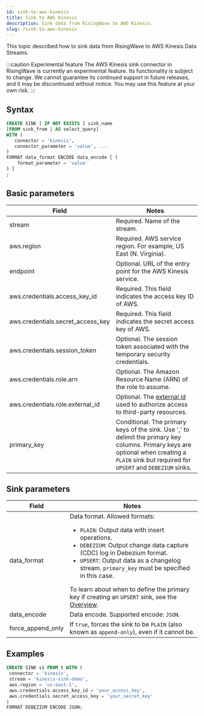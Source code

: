 ```yaml
---
id: sink-to-aws-kinesis
title: Sink to AWS Kinesis
description: Sink data from RisingWave to AWS Kinesis.
slug: /sink-to-aws-kinesis
---
```

<head>
  <link rel="canonical" href="https://docs.risingwave.com/docs/current/sink-to-aws-kinesis/" />
</head>

This topic described how to sink data from RisingWave to AWS Kinesis Data Streams.

:::caution Experimental feature
The AWS Kinesis sink connector in RisingWave is currently an experimental feature. Its functionality is subject to change. We cannot guarantee its continued support in future releases, and it may be discontinued without notice. You may use this feature at your own risk.
:::

## Syntax

```sql
CREATE SINK [ IF NOT EXISTS ] sink_name
[FROM sink_from | AS select_query]
WITH (
   connector = 'kinesis',
   connector_parameter = 'value', ...
)
FORMAT data_format ENCODE data_encode [ (
    format_parameter = 'value'
) ]
;
```

## Basic parameters

|Field|Notes|
|-----|-----|
|stream |Required. Name of the stream.|
|aws.region |Required. AWS service region. For example, US East (N. Virginia).|
|endpoint |Optional. URL of the entry point for the AWS Kinesis service.|
|aws.credentials.access_key_id |Required. This field indicates the access key ID of AWS.|
|aws.credentials.secret_access_key |Required. This field indicates the secret access key of AWS. |
|aws.credentials.session_token |Optional. The session token associated with the temporary security credentials. |
|aws.credentials.role.arn |Optional. The Amazon Resource Name (ARN) of the role to assume.|
|aws.credentials.role.external_id|Optional. The [external id](https://aws.amazon.com/blogs/security/how-to-use-external-id-when-granting-access-to-your-aws-resources/) used to authorize access to third-party resources. |
|primary_key| Conditional. The primary keys of the sink. Use ',' to delimit the primary key columns. Primary keys are optional when creating a `PLAIN` sink but required for `UPSERT` and `DEBEZIUM` sinks.|

## Sink parameters

|Field|Notes|
|-----|-----|
|data_format| Data format. Allowed formats:<ul><li> `PLAIN`: Output data with insert operations.</li><li> `DEBEZIUM`: Output change data capture (CDC) log in Debezium format.</li><li> `UPSERT`: Output data as a changelog stream. `primary_key` must be specified in this case. </li></ul> To learn about when to define the primary key if creating an `UPSERT` sink, see the [Overview](/data-delivery.md).|
|data_encode| Data encode. Supported encode: `JSON`. |
|force_append_only| If `true`, forces the sink to be `PLAIN` (also known as `append-only`), even if it cannot be.|

## Examples

```sql
CREATE SINK s1 FROM t WITH (
 connector = 'kinesis',
 stream = 'kinesis-sink-demo',
 aws.region = 'us-east-1',
 aws.credentials.access_key_id = 'your_access_key',
 aws.credentials.secret_access_key = 'your_secret_key'
)
FORMAT DEBEZIUM ENCODE JSON;
```
